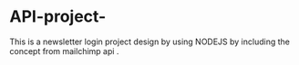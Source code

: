 # API-project-
This is a newsletter login project design by using NODEJS by including the concept from mailchimp api . 
